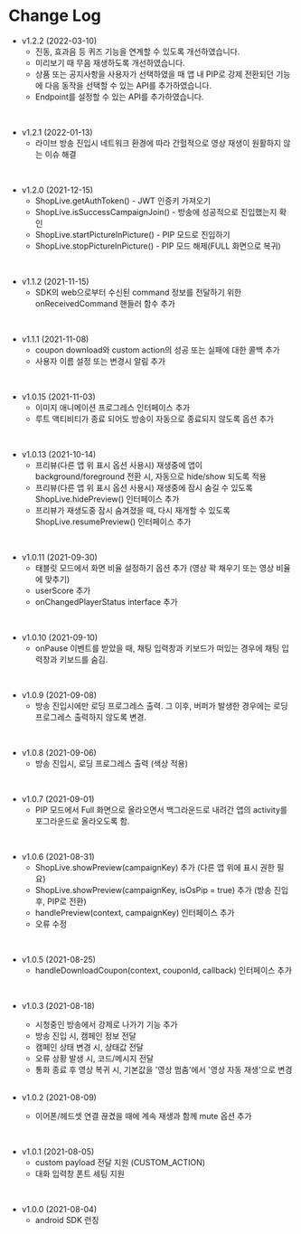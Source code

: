 # Change Log

- v1.2.2 (2022-03-10)
  + 진동, 효과음 등 퀴즈 기능을 연계할 수 있도록 개선하였습니다.
  + 미리보기 때 무음 재생하도록 개선하였습니다.
  + 상품 또는 공지사항을 사용자가 선택하였을 때 앱 내 PIP로 강제 전환되던 기능에 다음 동작을 선택할 수 있는 API를 추가하였습니다.
  + Endpoint를 설정할 수 있는 API를 추가하였습니다.
  
<br>

- v1.2.1 (2022-01-13)
  + 라이브 방송 진입시 네트워크 환경에 따라 간헐적으로 영상 재생이 원활하지 않는 이슈 해결

<br>

- v1.2.0 (2021-12-15)
  + ShopLive.getAuthToken() - JWT 인증키 가져오기
  + ShopLive.isSuccessCampaignJoin() - 방송에 성공적으로 진입했는지 확인
  + ShopLive.startPictureInPicture() - PIP 모드로 진입하기
  + ShopLive.stopPictureInPicture() - PIP 모드 해제(FULL 화면으로 복귀)

<br>

- v1.1.2 (2021-11-15)
  + SDK의 web으로부터 수신된 command 정보를 전달하기 위한 onReceivedCommand 핸들러 함수 추가

<br>

- v1.1.1 (2021-11-08)
  + coupon download와 custom action의 성공 또는 실패에 대한 콜백 추가
  + 사용자 이름 설정 또는 변경시 알림 추가

<br>

- v1.0.15 (2021-11-03)
  + 이미지 애니메이션 프로그레스 인터페이스 추가
  + 루트 액티비티가 종료 되어도 방송이 자동으로 종료되지 않도록 옵션 추가

<br>

- v1.0.13 (2021-10-14)
  + 프리뷰(다른 앱 위 표시 옵션 사용시) 재생중에 앱이 background/foreground 전환 시, 자동으로 hide/show 되도록 적용
  + 프리뷰(다른 앱 위 표시 옵션 사용시) 재생중에 잠시 숨길 수 있도록 ShopLive.hidePreview() 인터페이스 추가
  + 프리뷰가 재생도중 잠시 숨겨졌을 때, 다시 재개할 수 있도록 ShopLive.resumePreview() 인터페이스 추가

<br>

- v1.0.11 (2021-09-30)
  + 태블릿 모드에서 화면 비율 설정하기 옵션 추가 (영상 꽉 채우기 또는 영상 비율에 맞추기)
  + userScore 추가
  + onChangedPlayerStatus interface 추가

<br>

- v1.0.10 (2021-09-10)
  + onPause 이벤트를 받았을 때, 채팅 입력창과 키보드가 떠있는 경우에 채팅 입력창과 키보드를 숨김.

<br>

- v1.0.9 (2021-09-08)
  + 방송 진입시에만 로딩 프로그레스 출력. 그 이후, 버퍼가 발생한 경우에는 로딩 프로그레스 출력하지 않도록 변경.

<br>

- v1.0.8 (2021-09-06)
  + 방송 진입시, 로딩 프로그레스 출력 (색상 적용)

<br>

- v1.0.7 (2021-09-01)
  + PIP 모드에서 Full 화면으로 올라오면서 백그라운드로 내려간 앱의 activity를 포그라운드로 올라오도록 함.

<br>

- v1.0.6 (2021-08-31)
  + ShopLive.showPreview(campaignKey) 추가 (다른 앱 위에 표시 권한 필요)
  + ShopLive.showPreview(campaignKey, isOsPip = true) 추가 (방송 진입 후, PIP로 전환)
  + handlePreview(context, campaignKey) 인터페이스 추가
  + 오류 수정

<br>

- v1.0.5 (2021-08-25)
  + handleDownloadCoupon(context, couponId, callback) 인터페이스 추가

<br>

- v1.0.3 (2021-08-18)
  + 시청중인 방송에서 강제로 나가기 기능 추가
  + 방송 진입 시, 캠페인 정보 전달
  + 캠페인 상태 변경 시, 상태값 전달
  + 오류 상황 발생 시, 코드/메시지 전달
  + 통화 종료 후 영상 복귀 시, 기본값을 '영상 멈춤'에서 '영상 자동 재생'으로 변경
  
  <br>

- v1.0.2 (2021-08-09)
  + 이어폰/헤드셋 연결 끊겼을 때에 계속 재생과 함께 mute 옵션 추가

<br>

- v1.0.1 (2021-08-05)
  + custom payload 전달 지원 (CUSTOM_ACTION)
  + 대화 입력창 폰트 세팅 지원

<br>

- v1.0.0 (2021-08-04)
  + android SDK 런칭

<br>
<br>